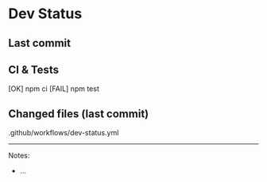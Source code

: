 # Dev Status

## Last commit

## CI & Tests
[OK] npm ci
[FAIL] npm test

## Changed files (last commit)
.github/workflows/dev-status.yml

---
Notes:
- ...
